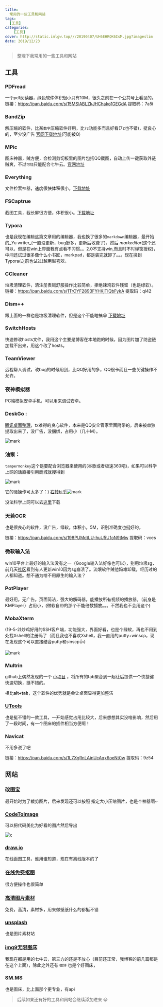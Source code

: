 ```yaml
---
title: 
  常用的一些工具和网站
tags:
  [工具]
categories:
	[工具]
cover: http://static.imlgw.top///20190407/UH6EHRQK6IsM.jpg?imageslim
date: 2019/12/23
---
```


> 整理下我常用的一些工具和网站

## 工具

### PDFread

一个pdf阅读器，绿色软件体积很小只有10M，很久之前在一个公共号上看见的，链接：https://pan.baidu.com/s/15MSlABLZkJHChako1GEGdA
提取码：7a5i 

### BandZip

解压缩的软件，比某`数字`压缩软件好用，比`7z`功能多而且好看(7z也不错)，挺良心的，至少没广告 [官网下载地址](https://www.bandisoft.com/bandizip/)(可能被Q)

### MPic

 图床神器，贼方便，会检测剪切板里的图片包括QQ截图，自动上传一键获取外链贼爽，不过`可惜`只能配合七牛云。[官网地址](http://mpic.lzhaofu.cn/)

### Everything

文件检索神器，速度很快体积很小。[下载地址](https://www.voidtools.com/zh-cn/)

### FSCaptrue

 截图工具，截长屏很方便，体积很小。[下载地址](https://www.appcgn.com/faststone-capture.html)

### Typora

 也是我现在编辑这篇文章用的编辑器，我也换了很多的`markdown`编辑器，最开始的_Yu writer_(一直没更新，bug挺多，更新后收费了)，然后 _markeditor_(这个还可以，但是在win上界面我有点看不习惯。。2.0不支持win,而且时不时弹窗授权)，中间还试过很多像什么小书匠，markpad，都是装完就卸了。。。现在换到Typora(之前也试过)越用越喜欢。

### CCleaner

垃圾清理软件，清注册表贼舒服操作比较简单，拒绝辣鸡软件残留（也是绿软）。链接：https://pan.baidu.com/s/1TrOYF2893FYHKjTlQbFykA 提取码：ql42 

### Dism++

跟上面的一样也是垃圾清理软件，但是这个不能瞎搞😀  [下载地址](https://www.chuyu.me/zh-Hans/index.html)

### SwitchHosts

快速修改hosts文件，我用这个主要是博客在本地跑的时候，因为图片加了防盗链加载不出来，用这个改了hosts。

### TeamViewer

远程帮人调试，改bug的时候用到，比QQ好用的多，QQ很卡而且一些关键操作不允许。

### 夜神模拟器

PC端模拟安卓手机，可以用来调试安卓。

### DeskGo : 

[腾讯桌面整理](https://pc.qq.com/detail/5/detail_23125.html)，tx难得的良心软件，本来是QQ安全管家里面附带的，后来被单独提取出来了，没广告，没捆绑，占用小（几十M）。

![mark](http://static.imlgw.top///20190414/Ch6k6LNP3CU2.png?imageslim)

### 油猴： 

`tampermonkey`这个是要配合浏览器来使用的(谷歌或者极速360吧)，如果可以科学上网的话直接引用商城就搜得到

![mark](http://static.imlgw.top///20190414/5ioOotVWEqJO.png?imageslim)

它的骚操作可太多了：) [右转bi乎](https://zhuanlan.zhihu.com/p/32155254)![mark](http://static.imlgw.top///20190414/QIORRorFVAah.png?imageslim)



没法科学上网可以去[这里](http://chromecj.com/web-development/2018-07/1468/download.html)下载

###  天若OCR

也是很良心的软件，没广告，绿软，体积小，5M，识别准确度也挺好的。

链接：https://pan.baidu.com/s/198PUMdtLU-huU5U1oN9tMw 
提取码：vces 

### 微软输入法

win10平台上最好的输入法没有之一（Google输入法好像也可以），别用垃圾sg，前几天[社区](https://answers.microsoft.com/zh-hans/windows/forum/windows_10-update/systemserviceexception%E8%93%9D%E5%B1%8F/e5c0a131-a155-4cc0-a871-b6089d474313?rtAction=1553553854556)看到有人更新win10因为sg崩溃了。流氓软件贼他妈难卸载，经历过的人都知道。想不通为啥不用原生的输入法？

### PotPlayer

最好用，无广告，页面简洁，强大的解码器，能播放所有视频的播放器。（前身是KMPlayer）占用小，(微软自带的那个不能倍数播放。。。不然我也不会用这个)

### MobaXterm

(19-5-2)炒鸡好用的SSH客户端，功能强大，界面好看，也是个绿软，再也不用到处找Xshell的注册码了（而且我也不喜欢Xshell，我一直用的putty+winscp，现在发现这个可以直接结合putty和sinscp👍）

![mark](http://static.imlgw.top///20190502/rKdNPEwUmstf.png?imageslim)

### Multrin

github上偶然发现的一个 [小项目](https://github.com/sentialx/multrin) ，将所有的tab聚合到一起让后提供一个快捷键快速切换，挺不错的。

相比**alt+tab**，这个软件的优势就是会让桌面显得更加整洁

### [UTools](https://u.tools/)

也是挺不错的一款工具，一开始感觉占用比较大，后来想想其实没啥影响，然后用了一段时间，有一个图床的插件相当方便啊！

### Navicat

不用多说了吧

链接：https://pan.baidu.com/s/1L7XgRnLAinUcAqx6oeNt0w 
提取码：9z54 

## 网站

### [改图宝](http://www.gaitubao.com/#) 

最开始时为了裁剪图片，后来发现还可以按照 指定大小压缩图片，也是个神器啊~

### [CodeToImage](https://carbon.now.sh) 

可以把代码美化为好看的图片然后导出

![c](http://static.imlgw.top///20190407/sAP81lBQEv3Q.png?imageslim)

### [draw.io](https://www.draw.io/) 

在线画图工具，谁用谁知道，现在有离线版本的了

### [在线免费抠图](https://www.gaoding.com/koutu)

 很方便操作也很简单

### [高清图片素材](https://alpha.wallhaven.cc/)

  免费，高清，素材多，用来做壁纸什么的都挺不错

### [unsplash](https://unsplash.com)

 也是图片素材站

### [img9无限图床](https://img9.top)

  我现在都是用的七牛云，第三方的还是不放心（目前还正常，我博客的前几篇都是在这个上面），除此之外还有 `微博` 也是个好图床，

### [SM.MS](https://sm.ms)

 也是图床，比上面那个更专业，有api

> 后续如果还有好的工具和网站会继续添加进来 😀